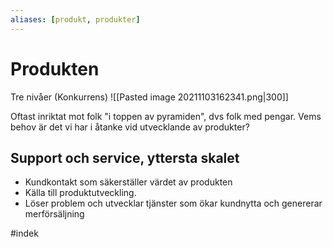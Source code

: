 ```yaml
---
aliases: [produkt, produkter]
---
```

# Produkten
Tre nivåer (Konkurrens)
![[Pasted image 20211103162341.png|300]]

Oftast inriktat mot folk "i toppen av pyramiden", dvs folk med pengar. 
Vems behov är det vi har i åtanke vid utvecklande av produkter? 


## Support och service, yttersta skalet
- Kundkontakt som säkerställer värdet av produkten
- Källa till produktutveckling. 
- Löser problem och utvecklar tjänster som ökar kundnytta och genererar merförsäljning

#indek 